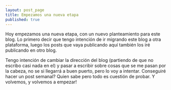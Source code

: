 ```yaml
---
layout: post_page
title: Empezamos una nueva etapa
published: true
---
```


Hoy empezamos una nueva etapa, con un nuevo planteamiento para este blog. Lo primero decir que tengo intención de ir 
migrando este blog a otra plataforma, luego
los posts que vaya publicando aquí también los iré publicando en otro blog.

Tengo intención de cambiar la dirección del blog (partiendo de que no escribo casi nada en el) y pasar a escribir sobre 
cosas que
se me pasan por la cabeza, no se si llegarrá a buen puerto, pero lo voy a intentar. Conseguiré hacer un post semanal? 
Quien sabe
pero todo es cuestión de probar.
Y volvemos, y volvemos a empezar!
